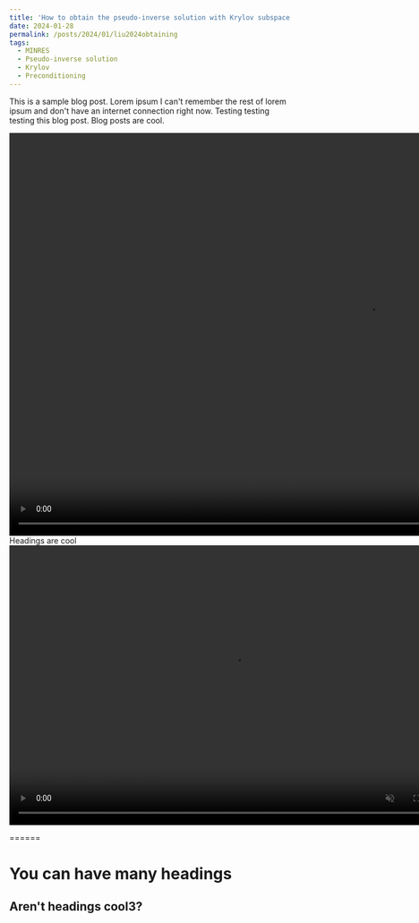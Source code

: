 ```yaml
---
title: 'How to obtain the pseudo-inverse solution with Krylov subspace methods'
date: 2024-01-28
permalink: /posts/2024/01/liu2024obtaining
tags:
  - MINRES
  - Pseudo-inverse solution
  - Krylov
  - Preconditioning
---
```


This is a sample blog post. Lorem ipsum I can't remember the rest of lorem ipsum and don't have an internet connection right now. Testing testing testing this blog post. Blog posts are cool.

<video width="1280" height="720" controls autoplay muted loop>
<source src="https://github.com/yangliu-op/yangliu-op.github.io/blob/master/videos/curlcurl_all.mp4" type="video/mp4">
 Your browser does not support the video tag.
</video>
Headings are cool

<video controls="" width="800" height="500" muted="" loop="" autoplay="">
<source src="https://github.com/yangliu-op/yangliu-op.github.io/blob/master/videos/curlcurl_all.mp4" type="video/mp4">
</video>

======

You can have many headings
======

Aren't headings cool3?
------